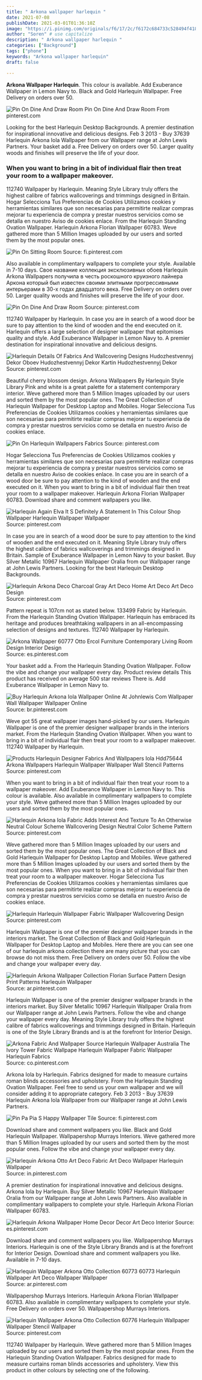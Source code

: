 ```yaml
---
title: " Arkona wallpaper harlequin "
date: 2021-07-08
publishDate: 2021-03-01T01:36:10Z
image: "https://i.pinimg.com/originals/f6/17/2c/f6172c684733c528494f41802af66d0b.jpg"
author: "Soren" # use capitalize
description: " Arkona wallpaper harlequin "
categories: ["Background"]
tags: ["phone"]
keywords: "Arkona wallpaper harlequin"
draft: false

---
```



**Arkona Wallpaper Harlequin**. This colour is available. Add Exuberance Wallpaper in Lemon Navy to. Black and Gold Harlequin Wallpaper. Free Delivery on orders over 50.

![Pin On Dine And Draw Room](https://i.pinimg.com/originals/8b/51/f8/8b51f8d338214700ef8849db20415343.jpg "Pin On Dine And Draw Room")
Pin On Dine And Draw Room From pinterest.com


Looking for the best Harlequin Desktop Backgrounds. A premier destination for inspirational innovative and delicious designs. Feb 3 2013 - Buy 37639 Harlequin Arkona Iola Wallpaper from our Wallpaper range at John Lewis Partners. Your basket add a. Free Delivery on orders over 50. Larger quality woods and finishes will preserve the life of your door.

### When you want to bring in a bit of individual flair then treat your room to a wallpaper makeover.

112740 Wallpaper by Harlequin. Meaning Style Library truly offers the highest calibre of fabrics wallcoverings and trimmings designed in Britain. Hogar Selecciona Tus Preferencias de Cookies Utilizamos cookies y herramientas similares que son necesarias para permitirte realizar compras mejorar tu experiencia de compra y prestar nuestros servicios como se detalla en nuestro Aviso de cookies enlace. From the Harlequin Standing Ovation Wallpaper. Harlequin Arkona Florian Wallpaper 60783. Weve gathered more than 5 Million Images uploaded by our users and sorted them by the most popular ones.


![Pin On Sitting Room](https://i.pinimg.com/originals/4a/27/83/4a27834edcfde2e6ec370569bac5b4fb.jpg "Pin On Sitting Room")
Source: fi.pinterest.com

Also available in complimentary wallpapers to complete your style. Available in 7-10 days. Свое название коллекция эксклюзивных обоев Harlequin Arkona Wallpapers получила в честь роскошного круизного лайнера Аркона который был известен своими элитными прогрессивными интерьерами в 30-х годах двадцатого века. Free Delivery on orders over 50. Larger quality woods and finishes will preserve the life of your door.

![Pin On Dine And Draw Room](https://i.pinimg.com/originals/8b/51/f8/8b51f8d338214700ef8849db20415343.jpg "Pin On Dine And Draw Room")
Source: pinterest.com

112740 Wallpaper by Harlequin. In case you are in search of a wood door be sure to pay attention to the kind of wooden and the end executed on it. Harlequin offers a large selection of designer wallpaper that epitomises quality and style. Add Exuberance Wallpaper in Lemon Navy to. A premier destination for inspirational innovative and delicious designs.

![Harlequin Details Of Fabrics And Wallcovering Designs Hudozhestvennyj Dekor Oboev Hudozhestvennyj Dekor Kartin Hudozhestvennyj Dekor](https://i.pinimg.com/originals/70/40/0c/70400cd3962f61963e58eff9455365e0.jpg "Harlequin Details Of Fabrics And Wallcovering Designs Hudozhestvennyj Dekor Oboev Hudozhestvennyj Dekor Kartin Hudozhestvennyj Dekor")
Source: pinterest.com

Beautiful cherry blossom design. Arkona Wallpapers By Harlequin Style Library Pink and white is a great palette for a statement contemporary interior. Weve gathered more than 5 Million Images uploaded by our users and sorted them by the most popular ones. The Great Collection of Harlequin Wallpaper for Desktop Laptop and Mobiles. Hogar Selecciona Tus Preferencias de Cookies Utilizamos cookies y herramientas similares que son necesarias para permitirte realizar compras mejorar tu experiencia de compra y prestar nuestros servicios como se detalla en nuestro Aviso de cookies enlace.

![Pin On Harlequin Wallpapers Fabrics](https://i.pinimg.com/originals/a6/23/25/a62325aa1a85cd3f24c770e436a81a5c.jpg "Pin On Harlequin Wallpapers Fabrics")
Source: pinterest.com

Hogar Selecciona Tus Preferencias de Cookies Utilizamos cookies y herramientas similares que son necesarias para permitirte realizar compras mejorar tu experiencia de compra y prestar nuestros servicios como se detalla en nuestro Aviso de cookies enlace. In case you are in search of a wood door be sure to pay attention to the kind of wooden and the end executed on it. When you want to bring in a bit of individual flair then treat your room to a wallpaper makeover. Harlequin Arkona Florian Wallpaper 60783. Download share and comment wallpapers you like.

![Harlequin Again Elva It S Definitely A Statement In This Colour Shop Wallpaper Harlequin Wallpaper Wallpaper](https://i.pinimg.com/originals/9e/93/56/9e935679ff9c47f1bbc4badef416ce1b.jpg "Harlequin Again Elva It S Definitely A Statement In This Colour Shop Wallpaper Harlequin Wallpaper Wallpaper")
Source: pinterest.com

In case you are in search of a wood door be sure to pay attention to the kind of wooden and the end executed on it. Meaning Style Library truly offers the highest calibre of fabrics wallcoverings and trimmings designed in Britain. Sample of Exuberance Wallpaper in Lemon Navy to your basket. Buy Silver Metallic 10967 Harlequin Wallpaper Oralia from our Wallpaper range at John Lewis Partners. Looking for the best Harlequin Desktop Backgrounds.

![Harlequin Arkona Deco Charcoal Gray Art Deco Home Art Deco Art Deco Design](https://i.pinimg.com/originals/bb/f2/b4/bbf2b40fecf09b442e62fa09e3ea3262.jpg "Harlequin Arkona Deco Charcoal Gray Art Deco Home Art Deco Art Deco Design")
Source: pinterest.com

Pattern repeat is 107cm not as stated below. 133499 Fabric by Harlequin. From the Harlequin Standing Ovation Wallpaper. Harlequin has embraced its heritage and produces breathtaking wallpapers in an all-encompassing selection of designs and textures. 112740 Wallpaper by Harlequin.

![Arkona Wallpaper 60777 Otto Ercol Furniture Contemporary Living Room Design Interior Design](https://i.pinimg.com/originals/3d/b4/1a/3db41a2a19405894e7d1f98426cce1af.jpg "Arkona Wallpaper 60777 Otto Ercol Furniture Contemporary Living Room Design Interior Design")
Source: es.pinterest.com

Your basket add a. From the Harlequin Standing Ovation Wallpaper. Follow the vibe and change your wallpaper every day. Product review details This product has received on average 500 star reviews There is. Add Exuberance Wallpaper in Lemon Navy to.

![Buy Harlequin Arkona Iola Wallpaper Online At Johnlewis Com Wallpaper Wall Wallpaper Wallpaper Online](https://i.pinimg.com/originals/b5/3b/38/b53b3825c8be80be2ed42f51891029d0.jpg "Buy Harlequin Arkona Iola Wallpaper Online At Johnlewis Com Wallpaper Wall Wallpaper Wallpaper Online")
Source: br.pinterest.com

Weve got 55 great wallpaper images hand-picked by our users. Harlequin Wallpaper is one of the premier designer wallpaper brands in the interiors market. From the Harlequin Standing Ovation Wallpaper. When you want to bring in a bit of individual flair then treat your room to a wallpaper makeover. 112740 Wallpaper by Harlequin.

![Products Harlequin Designer Fabrics And Wallpapers Iola Hdd75644 Arkona Wallpapers Harlequin Wallpaper Wallpaper Wall Stencil Patterns](https://i.pinimg.com/originals/7d/a4/e1/7da4e1f8bf1be45fa1cef3570d9da755.jpg "Products Harlequin Designer Fabrics And Wallpapers Iola Hdd75644 Arkona Wallpapers Harlequin Wallpaper Wallpaper Wall Stencil Patterns")
Source: pinterest.com

When you want to bring in a bit of individual flair then treat your room to a wallpaper makeover. Add Exuberance Wallpaper in Lemon Navy to. This colour is available. Also available in complimentary wallpapers to complete your style. Weve gathered more than 5 Million Images uploaded by our users and sorted them by the most popular ones.

![Harlequin Arkona Iola Fabric Adds Interest And Texture To An Otherwise Neutral Colour Scheme Wallcovering Design Neutral Color Scheme Pattern](https://i.pinimg.com/originals/1d/2b/9c/1d2b9c09c5b90eca9561befae3cffd74.jpg "Harlequin Arkona Iola Fabric Adds Interest And Texture To An Otherwise Neutral Colour Scheme Wallcovering Design Neutral Color Scheme Pattern")
Source: pinterest.com

Weve gathered more than 5 Million Images uploaded by our users and sorted them by the most popular ones. The Great Collection of Black and Gold Harlequin Wallpaper for Desktop Laptop and Mobiles. Weve gathered more than 5 Million Images uploaded by our users and sorted them by the most popular ones. When you want to bring in a bit of individual flair then treat your room to a wallpaper makeover. Hogar Selecciona Tus Preferencias de Cookies Utilizamos cookies y herramientas similares que son necesarias para permitirte realizar compras mejorar tu experiencia de compra y prestar nuestros servicios como se detalla en nuestro Aviso de cookies enlace.

![Harlequin Harlequin Wallpaper Fabric Wallpaper Wallcovering Design](https://i.pinimg.com/originals/8e/d1/45/8ed1454c7737a5ee47e9da91d93a4f11.jpg "Harlequin Harlequin Wallpaper Fabric Wallpaper Wallcovering Design")
Source: pinterest.com

Harlequin Wallpaper is one of the premier designer wallpaper brands in the interiors market. The Great Collection of Black and Gold Harlequin Wallpaper for Desktop Laptop and Mobiles. Here there are you can see one of our harlequin arkona collection there are many picture that you can browse do not miss them. Free Delivery on orders over 50. Follow the vibe and change your wallpaper every day.

![Harlequin Arkona Wallpaper Collection Florian Surface Pattern Design Print Patterns Harlequin Wallpaper](https://i.pinimg.com/originals/50/84/07/508407ddcd16a3ce883aa496725441b7.jpg "Harlequin Arkona Wallpaper Collection Florian Surface Pattern Design Print Patterns Harlequin Wallpaper")
Source: ar.pinterest.com

Harlequin Wallpaper is one of the premier designer wallpaper brands in the interiors market. Buy Silver Metallic 10967 Harlequin Wallpaper Oralia from our Wallpaper range at John Lewis Partners. Follow the vibe and change your wallpaper every day. Meaning Style Library truly offers the highest calibre of fabrics wallcoverings and trimmings designed in Britain. Harlequin is one of the Style Library Brands and is at the forefront for Interior Design.

![Arkona Fabric And Wallpaper Source Harlequin Wallpaper Australia The Ivory Tower Fabric Wallpape Harlequin Wallpaper Fabric Wallpaper Harlequin Fabrics](https://i.pinimg.com/originals/c5/54/8a/c5548a2e7825d41d558ef0614525fc03.jpg "Arkona Fabric And Wallpaper Source Harlequin Wallpaper Australia The Ivory Tower Fabric Wallpape Harlequin Wallpaper Fabric Wallpaper Harlequin Fabrics")
Source: co.pinterest.com

Arkona Iola by Harlequin. Fabrics designed for made to measure curtains roman blinds accessories and upholstery. From the Harlequin Standing Ovation Wallpaper. Feel free to send us your own wallpaper and we will consider adding it to appropriate category. Feb 3 2013 - Buy 37639 Harlequin Arkona Iola Wallpaper from our Wallpaper range at John Lewis Partners.

![Pin Pa Pia S Happy Wallpaper Tile](https://i.pinimg.com/originals/3c/39/1a/3c391a360bd06d7bbfba229a0734c5da.jpg "Pin Pa Pia S Happy Wallpaper Tile")
Source: fi.pinterest.com

Download share and comment wallpapers you like. Black and Gold Harlequin Wallpaper. Wallpapershop Murrays Interiors. Weve gathered more than 5 Million Images uploaded by our users and sorted them by the most popular ones. Follow the vibe and change your wallpaper every day.

![Harlequin Arkona Otto Art Deco Fabric Art Deco Wallpaper Harlequin Wallpaper](https://i.pinimg.com/originals/5c/ee/9b/5cee9b46f3d7cebfdfb9a802bf24244e.jpg "Harlequin Arkona Otto Art Deco Fabric Art Deco Wallpaper Harlequin Wallpaper")
Source: in.pinterest.com

A premier destination for inspirational innovative and delicious designs. Arkona Iola by Harlequin. Buy Silver Metallic 10967 Harlequin Wallpaper Oralia from our Wallpaper range at John Lewis Partners. Also available in complimentary wallpapers to complete your style. Harlequin Arkona Florian Wallpaper 60783.

![Harlequin Arkona Wallpaper Home Decor Decor Art Deco Interior](https://i.pinimg.com/originals/b8/fa/f7/b8faf728a1aba7c96315de2823c33b08.jpg "Harlequin Arkona Wallpaper Home Decor Decor Art Deco Interior")
Source: es.pinterest.com

Download share and comment wallpapers you like. Wallpapershop Murrays Interiors. Harlequin is one of the Style Library Brands and is at the forefront for Interior Design. Download share and comment wallpapers you like. Available in 7-10 days.

![Harlequin Wallpaper Arkona Otto Collection 60773 60773 Harlequin Wallpaper Art Deco Wallpaper Wallpaper](https://i.pinimg.com/originals/a8/d8/5c/a8d85c8838f477d34bcb1a566345af14.jpg "Harlequin Wallpaper Arkona Otto Collection 60773 60773 Harlequin Wallpaper Art Deco Wallpaper Wallpaper")
Source: ar.pinterest.com

Wallpapershop Murrays Interiors. Harlequin Arkona Florian Wallpaper 60783. Also available in complimentary wallpapers to complete your style. Free Delivery on orders over 50. Wallpapershop Murrays Interiors.

![Harlequin Wallpaper Arkona Otto Collection 60776 Harlequin Wallpaper Wallpaper Stencil Wallpaper](https://i.pinimg.com/originals/f6/17/2c/f6172c684733c528494f41802af66d0b.jpg "Harlequin Wallpaper Arkona Otto Collection 60776 Harlequin Wallpaper Wallpaper Stencil Wallpaper")
Source: pinterest.com

112740 Wallpaper by Harlequin. Weve gathered more than 5 Million Images uploaded by our users and sorted them by the most popular ones. From the Harlequin Standing Ovation Wallpaper. Fabrics designed for made to measure curtains roman blinds accessories and upholstery. View this product in other colours by selecting one of the following.


